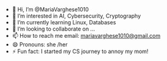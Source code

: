 - 👋 Hi, I’m @MariaVarghese1010
- 👀 I’m interested in AI, Cybersecurity, Cryptography
- 🌱 I’m currently learning Linux, Databases
- 💞️ I’m looking to collaborate on ...
- 📫 How to reach me email: mariavarghese1010@gmail.com
- 😄 Pronouns: she /her
- ⚡ Fun fact: I started my CS journey to annoy my mom!

